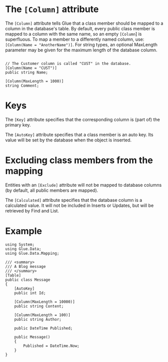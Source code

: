 # The `[Column]` attribute #

The `[Column]` attribute tells Glue that a class member should be mapped to a column in the database's table. By default, every public class member is mapped to a column with the same name, so an empty `[Column`] is superfluous. To map a member to a differently named column, use: `[Column(Name = "AnotherName")]`. For string types, an optional MaxLength parameter may be given for the maximum length of the database column.

```

// The Customer column is called "CUST" in the database.
[Column(Name = "CUST")]
public string Name;

[Column(MaxLength = 1000)]
string Comment;

```

# Keys #

The `[Key]` attribute specifies that the corresponding column is (part of) the primary key.

The `[AutoKey]` attribute specifies that a class member is an auto key. Its value will be set by the database when the object is inserted.

# Excluding class members from the mapping #

Entities with an `[Exclude]` attribute will not be mapped to database columns (by default, all public members are mapped).

The `[Calculated]` attribute specifies that the database column is a calculated value. It will not be included in Inserts or Updates, but will be retrieved by Find and List.

# Example #

```
using System;
using Glue.Data;
using Glue.Data.Mapping;

/// <summary>
/// A Blog message
/// </summary>
[Table]
public class Message
{
    [AutoKey]
    public int Id;

    [Column(MaxLength = 10000)]
    public string Content;

    [Column(MaxLength = 100)]
    public string Author;

    public DateTime Published;

    public Message()
    {
        Published = DateTime.Now;
    }
}
```